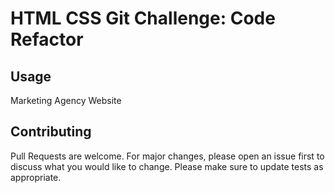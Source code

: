 # HTML CSS Git Challenge: Code Refactor

## Usage 
Marketing Agency Website 

## Contributing 
Pull Requests are welcome. For major changes, please open an issue first to discuss what you would like to change. Please make sure to update tests as appropriate. 

